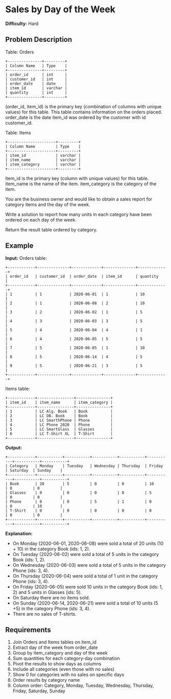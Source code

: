 # Sales by Day of the Week

**Difficulty:** Hard

## Problem Description

Table: Orders

```
+---------------+---------+
| Column Name   | Type    |
+---------------+---------+
| order_id      | int     |
| customer_id   | int     |
| order_date    | date    | 
| item_id       | varchar |
| quantity      | int     |
+---------------+---------+
```

(order_id, item_id) is the primary key (combination of columns with unique values) for this table.
This table contains information on the orders placed.
order_date is the date item_id was ordered by the customer with id customer_id.

Table: Items

```
+---------------------+---------+
| Column Name         | Type    |
+---------------------+---------+
| item_id             | varchar |
| item_name           | varchar |
| item_category       | varchar |
+---------------------+---------+
```

item_id is the primary key (column with unique values) for this table.
item_name is the name of the item.
item_category is the category of the item.

You are the business owner and would like to obtain a sales report for category items and the day of the week.

Write a solution to report how many units in each category have been ordered on each day of the week.

Return the result table ordered by category.

## Example

**Input:**
Orders table:
```
+------------+--------------+-------------+--------------+-------------+
| order_id   | customer_id  | order_date  | item_id      | quantity    |
+------------+--------------+-------------+--------------+-------------+
| 1          | 1            | 2020-06-01  | 1            | 10          |
| 2          | 1            | 2020-06-08  | 2            | 10          |
| 3          | 2            | 2020-06-02  | 1            | 5           |
| 4          | 3            | 2020-06-03  | 3            | 5           |
| 5          | 4            | 2020-06-04  | 4            | 1           |
| 6          | 4            | 2020-06-05  | 5            | 5           |
| 7          | 5            | 2020-06-05  | 1            | 10          |
| 8          | 5            | 2020-06-14  | 4            | 5           |
| 9          | 5            | 2020-06-21  | 3            | 5           |
+------------+--------------+-------------+--------------+-------------+
```

Items table:
```
+------------+----------------+---------------+
| item_id    | item_name      | item_category |
+------------+----------------+---------------+
| 1          | LC Alg. Book   | Book          |
| 2          | LC DB. Book    | Book          |
| 3          | LC SmarthPhone | Phone         |
| 4          | LC Phone 2020  | Phone         |
| 5          | LC SmartGlass  | Glasses       |
| 6          | LC T-Shirt XL  | T-Shirt       |
+------------+----------------+---------------+
```

**Output:**
```
+------------+-----------+-----------+-----------+-----------+-----------+-----------+-----------+
| Category   | Monday    | Tuesday   | Wednesday | Thursday  | Friday    | Saturday  | Sunday    |
+------------+-----------+-----------+-----------+-----------+-----------+-----------+-----------+
| Book       | 20        | 5         | 0         | 0         | 10        | 0         | 0         |
| Glasses    | 0         | 0         | 0         | 0         | 5         | 0         | 0         |
| Phone      | 0         | 0         | 5         | 1         | 0         | 0         | 10        |
| T-Shirt    | 0         | 0         | 0         | 0         | 0         | 0         | 0         |
+------------+-----------+-----------+-----------+-----------+-----------+-----------+-----------+
```

**Explanation:**
- On Monday (2020-06-01, 2020-06-08) were sold a total of 20 units (10 + 10) in the category Book (ids: 1, 2).
- On Tuesday (2020-06-02) were sold a total of 5 units in the category Book (ids: 1, 2).
- On Wednesday (2020-06-03) were sold a total of 5 units in the category Phone (ids: 3, 4).
- On Thursday (2020-06-04) were sold a total of 1 unit in the category Phone (ids: 3, 4).
- On Friday (2020-06-05) were sold 10 units in the category Book (ids: 1, 2) and 5 units in Glasses (ids: 5).
- On Saturday there are no items sold.
- On Sunday (2020-06-14, 2020-06-21) were sold a total of 10 units (5 +5) in the category Phone (ids: 3, 4).
- There are no sales of T-shirts.

## Requirements

1. Join Orders and Items tables on item_id
2. Extract day of the week from order_date
3. Group by item_category and day of the week
4. Sum quantities for each category-day combination
5. Pivot the results to show days as columns
6. Include all categories (even those with no sales)
7. Show 0 for categories with no sales on specific days
8. Order results by category name
9. Column order: Category, Monday, Tuesday, Wednesday, Thursday, Friday, Saturday, Sunday
